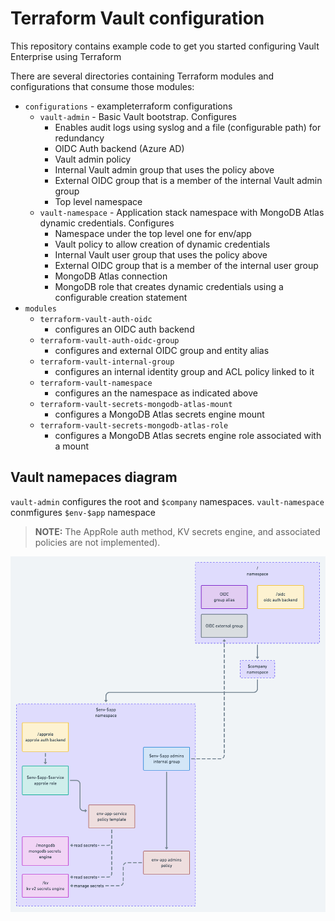 # Terraform Vault configuration

This repository contains example code to get you started configuring Vault Enterprise using Terraform

There are several directories containing Terraform modules and configurations that consume those modules:

- `configurations` - exampleterraform configurations
  - `vault-admin` - Basic Vault bootstrap. Configures
    - Enables audit logs using syslog and a file (configurable path) for redundancy
    - OIDC Auth backend (Azure AD)
    - Vault admin policy
    - Internal Vault admin group that uses the policy above
    - External OIDC group that is a member of the internal Vault admin group
    - Top level namespace
  - `vault-namespace` - Application stack namespace with MongoDB Atlas dynamic credentials. Configures
    - Namespace under the top level one for env/app
    - Vault policy to allow creation of dynamic credentials
    - Internal Vault user group that uses the policy above
    - External OIDC group that is a member of the internal user group
    - MongoDB Atlas connection
    - MongoDB role that creates dynamic credentials using a configurable creation statement
- `modules`
  - `terraform-vault-auth-oidc`
    - configures an OIDC auth backend
  - `terraform-vault-auth-oidc-group`
    - configures and external OIDC group and entity alias
  - `terraform-vault-internal-group`
    - configures an internal identity group and ACL policy linked to it
  - `terraform-vault-namespace`
    - configures an the namespace as indicated above
  - `terraform-vault-secrets-mongodb-atlas-mount`
    - configures a MongoDB Atlas secrets engine mount
  - `terraform-vault-secrets-mongodb-atlas-role`
    - configures a MongoDB Atlas secrets engine role associated with a mount

## Vault namepaces diagram

`vault-admin` configures the root and `$company` namespaces. `vault-namespace` conmfigures `$env-$app` namespace 

> **NOTE:** The AppRole auth method, KV secrets engine, and associated policies are not implemented).

![Vault namespaces diagram](assets/vault_namespaces.png)
